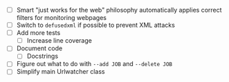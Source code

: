 - [ ] Smart "just works for the web" philosophy automatically applies correct filters for monitoring webpages
- [ ] Switch to `defusedxml` if possible to prevent XML attacks 
- [ ] Add more tests
  - [ ] Increase line coverage
- [ ] Document code
  - [ ] Docstrings
- [ ] Figure out what to do with `--add JOB` and `--delete JOB`
- [ ] Simplify main Urlwatcher class
